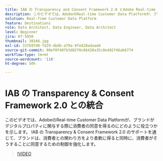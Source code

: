 ```yaml
---
title: IAB の Transparency and Consent Framework 2.0 とAdobe Real-time Customer Data Platformの統合
description: このビデオでは、AdobeのReal-time Customer Data Platformが、ブランドがデジタルプロパティに関与する際に消費者の同意を得るのにどのように役立つかを示します。 IAB の Transparency & Consent Framework 2.0 のサポートを通じて、ブランドは、消費者との関わり方をより柔軟に得ると同時に、消費者がそうすることに同意するための制御を強化します。
solution: Real-Time Customer Data Platform
feature: Destinations
role: Data Architect, Data Engineer, Data Architect
level: Beginner
jira: KT-5950
thumbnail: 38346.jpg
exl-id: 337b97d0-fd29-4bdb-a79a-9fe428adaae8
source-git-commit: 00ef0f40fb3d82f0c06428a35c0e402f46ab6774
workflow-type: tm+mt
source-wordcount: '118'
ht-degree: 50%

---
```


# IAB の Transparency &amp; Consent Framework 2.0 との統合

このビデオでは、AdobeのReal-time Customer Data Platformが、ブランドがデジタルプロパティに関与する際に消費者の同意を得るのにどのように役立つかを示します。 IAB の Transparency &amp; Consent Framework 2.0 のサポートを通じて、ブランドは、消費者との関わり方をより柔軟に得ると同時に、消費者がそうすることに同意するための制御を強化します。

>[!VIDEO](https://video.tv.adobe.com/v/38346?learn=on)
